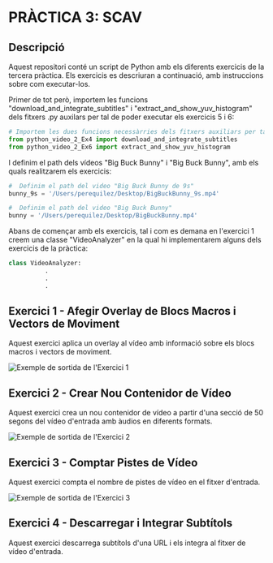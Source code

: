 # PRÀCTICA 3: SCAV


## Descripció

Aquest repositori conté un script de Python amb els diferents exercicis de la tercera pràctica. Els exercicis es descriuran a continuació, amb instruccions sobre com executar-los.

Primer de tot però, importem les funcions "download_and_integrate_subtitles" i "extract_and_show_yuv_histogram" dels fitxers .py auxilars per tal de poder executar els exercicis 5 i 6:
```python
# Importem les dues funcions necessàrries dels fitxers auxiliars per tal de poder realitzar els exercicis 5 i 6:
from python_video_2_Ex4 import download_and_integrate_subtitles
from python_video_2_Ex6 import extract_and_show_yuv_histogram
```
I definim el path dels vídeos "Big Buck Bunny" i "Big Buck Bunny", amb els quals realitzarem els exercicis:
```python
#  Definim el path del video "Big Buck Bunny de 9s"
bunny_9s = '/Users/perequilez/Desktop/BigBuckBunny_9s.mp4'

#  Definim el path del video "Big Buck Bunny"
bunny = '/Users/perequilez/Desktop/BigBuckBunny.mp4'
```
Abans de començar amb els exercicis, tal i com es demana en l'exercici 1 creem una classe "VideoAnalyzer" en la qual hi implementarem alguns dels exercicis de la pràctica:
```python
class VideoAnalyzer:
          .
          .
          .
```


## Exercici 1 - Afegir Overlay de Blocs Macros i Vectors de Moviment

Aquest exercici aplica un overlay al vídeo amb informació sobre els blocs macros i vectors de moviment.

![Exemple de sortida de l'Exercici 1](enllaç_a_la_imatge1)


## Exercici 2 - Crear Nou Contenidor de Vídeo

Aquest exercici crea un nou contenidor de vídeo a partir d'una secció de 50 segons del vídeo d'entrada amb àudios en diferents formats.

![Exemple de sortida de l'Exercici 2](enllaç_a_la_imatge2)

## Exercici 3 - Comptar Pistes de Vídeo

Aquest exercici compta el nombre de pistes de vídeo en el fitxer d'entrada.

![Exemple de sortida de l'Exercici 3](enllaç_a_la_imatge3)

## Exercici 4 - Descarregar i Integrar Subtítols

Aquest exercici descarrega subtítols d'una URL i els integra al fitxer de vídeo d'entrada.

